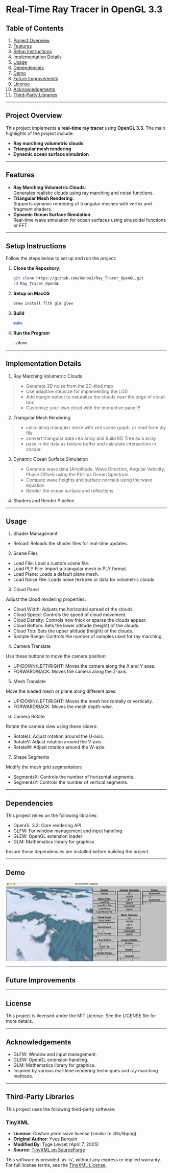 # Real-Time Ray Tracer in OpenGL 3.3

## Table of Contents
1. [Project Overview](#project-overview)
2. [Features](#features)
3. [Setup Instructions](#setup-instructions)
4. [Implementation Details](#implementation-details)
5. [Usage](#usage)
6. [Dependencies](#dependencies)
7. [Demo](#demo)
8. [Future Improvements](#future-improvements)
9. [License](#license)
10. [Acknowledgements](#acknowledgements)
11. [Third-Party Libraries](#third-party-libraries)

---

## Project Overview
This project implements a **real-time ray tracer** using **OpenGL 3.3**. The main highlights of the project include:
- **Ray marching volumetric clouds**
- **Triangular mesh rendering**
- **Dynamic ocean surface simulation**

---

## Features
- **Ray Marching Volumetric Clouds**:  
  Generates realistic clouds using ray marching and noise functions.  
- **Triangular Mesh Rendering**:  
  Supports dynamic rendering of triangular meshes with vertex and fragment shaders.  
- **Dynamic Ocean Surface Simulation**:  
  Real-time wave simulation for ocean surfaces using sinusoidal functions or FFT.  

---

## Setup Instructions
Follow the steps below to set up and run the project:

1. **Clone the Repository**:
   ```bash
   git clone https://github.com/XenonJ/Ray_Tracer_OpenGL.git
   cd Ray_Tracer_OpenGL
   ```

2. **Setup on MacOS**
    ``` bash
    brew install fltk glm glew
    ```

3. **Build**
    ``` bash
    make
    ```

4. **Run the Program**
    ``` bash
    ./demo
    ```
---

## Implementation Details
1. Ray Marching Volumetric Clouds
> + Generate 3D noise from the 2D-tiled map
> + Use adaptive stepsize for implementing the LOD
> + Add margin detect to naturalize the clouds near the edge of cloud box
> + Customize your own cloud with the interactive panel!!!

2. Triangular Mesh Rendering
> + calculating triangular mesh with xml scene graph, or read form ply file
> + convert triangular data into array and build KD Tree as a array
> + pass in the data as texture buffer and calculate intersection in shader

3. Dynamic Ocean Surface Simulation
> + Generate wave data (Amplitude, Wave Direction, Angular Velocity, Phase Offset) using the Phillips Ocean Spectrum
> + Compute wave heights and surface normals using the wave equation
> + Render the ocean surface and reflections

4. Shaders and Render Pipeline

---

## Usage

1. Shader Management
+ Reload: Reloads the shader files for real-time updates.
2. Scene Files
+ Load File: Load a custom scene file.
+ Load PLY File: Import a triangular mesh in PLY format.
+ Load Plane: Loads a default plane mesh.
+ Load Noise File: Loads noise textures or data for volumetric clouds.
3. Cloud Panel

Adjust the cloud rendering properties:
+ Cloud Width: Adjusts the horizontal spread of the clouds.
+ Cloud Speed: Controls the speed of cloud movement.
+ Cloud Density: Controls how thick or sparse the clouds appear.
+ Cloud Bottom: Sets the lower altitude (height) of the clouds.
+ Cloud Top: Sets the upper altitude (height) of the clouds.
+ Sample Range: Controls the number of samples used for ray marching.

4. Camera Translate

Use these buttons to move the camera position:
+ UP/DOWN/LEFT/RIGHT: Moves the camera along the X and Y axes.
+ FORWARD/BACK: Moves the camera along the Z-axis.

5. Mesh Translate

Move the loaded mesh or plane along different axes:
+ UP/DOWN/LEFT/RIGHT: Moves the mesh horizontally or vertically.
+ FORWARD/BACK: Moves the mesh depth-wise.

6. Camera Rotate

Rotate the camera view using these sliders:
+ RotateU: Adjust rotation around the U-axis.
+ RotateV: Adjust rotation around the V-axis.
+ RotateW: Adjust rotation around the W-axis.

7. Shape Segments

Modify the mesh grid segmentation:
+ SegmentsX: Controls the number of horizontal segments.
+ SegmentsY: Controls the number of vertical segments.
---

## Dependencies

This project relies on the following libraries:
+ OpenGL 3.3: Core rendering API
+ GLFW: For window management and input handling
+ GLEW: OpenGL extension loader
+ GLM: Mathematics library for graphics

Ensure these dependencies are installed before building the project.

---

## Demo

![Demo](./img/demo.png)

---

## Future Improvements

---

## License
This project is licensed under the MIT License. See the LICENSE file for more details.

---
## Acknowledgements
+ GLFW: Window and input management.
+ GLEW: OpenGL extension handling.
+ GLM: Mathematics library for graphics.
+ Inspired by various real-time rendering techniques and ray marching methods.

---

## Third-Party Libraries

This project uses the following third-party software:

### TinyXML
- **License**: Custom permissive license (similar to zlib/libpng)
- **Original Author**: Yves Berquin
- **Modified By**: Tyge Løvset (April 7, 2005)
- **Source**: [TinyXML on SourceForge](https://www.sourceforge.net/projects/tinyxml)

This software is provided 'as-is', without any express or implied warranty. For full license terms, see the [TinyXML License](LICENSE_TINYXML.txt).


